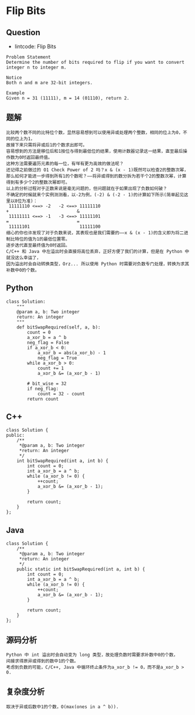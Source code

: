 # Flip Bits

## Question

- lintcode: Flip Bits

```
Problem Statement
Determine the number of bits required to flip if you want to convert integer n to integer m.

Notice
Both n and m are 32-bit integers.

Example
Given n = 31 (11111), m = 14 (01110), return 2.
```

## 题解

    比较两个数不同的比特位个数，显然容易想到可以使用异或处理两个整数，相同的位上为0，不同的位上为1，
    故接下来只需将异或后1的个数求出即可。
    容易想到的方法是移位后和1按位与得到最低位的结果，使用计数器记录这一结果，直至最后操作数为0时返回最终值。
    这种方法需要遍历元素的每一位，有咩有更为高效的做法呢？
    还记得之前做过的 O1 Check Power of 2 吗？x & (x - 1)既然可以检查2的整数次幂，
    那么如何才能进一步得到所有1的个数呢？——将异或得到的数分拆为若干个2的整数次幂，计算得到有多少个2的整数次幂即可。
    以上的分析过程对于正数来说是毫无问题的，但问题就在于如果出现了负数如何破？
    不确定的时候就来个实例测测看，以-2为例，(-2) & (-2 - 1)的计算如下所示(简单起见这里以8位为准)：
     11111110 <==> -2   -2 <==> 11111110
    +                          &
     11111111 <==> -1   -3 <==> 11111101
    =                          =
     11111101                   11111100
    细心的你也许发现了对于负数来说，其表现也是我们需要的——x & (x - 1)的含义即为将二进制比特位的值为1的最低位置零。
    逐步迭代直至最终值为0时返回。
    C/C++ 和 Java 中左溢出时会直接将高位丢弃，正好方便了我们的计算，但是在 Python 中就没这么幸运了，
    因为溢出时会自动转换类型，Orz... 所以使用 Python 时需要对负数专门处理，转换为求其补数中0的个数。

## Python

    class Solution:
        """
        @param a, b: Two integer
        return: An integer
        """
        def bitSwapRequired(self, a, b):
            count = 0
            a_xor_b = a ^ b
            neg_flag = False
            if a_xor_b < 0:
                a_xor_b = abs(a_xor_b) - 1
                neg_flag = True
            while a_xor_b > 0:
                count += 1
                a_xor_b &= (a_xor_b - 1)
    
            # bit_wise = 32
            if neg_flag:
                count = 32 - count
            return count

## C++

    class Solution {
    public:
        /**
         *@param a, b: Two integer
         *return: An integer
         */
        int bitSwapRequired(int a, int b) {
            int count = 0;
            int a_xor_b = a ^ b;
            while (a_xor_b != 0) {
                ++count;
                a_xor_b &= (a_xor_b - 1);
            }
    
            return count;
        }
    };

## Java

    class Solution {
        /**
         *@param a, b: Two integer
         *return: An integer
         */
        public static int bitSwapRequired(int a, int b) {
            int count = 0;
            int a_xor_b = a ^ b;
            while (a_xor_b != 0) {
                ++count;
                a_xor_b &= (a_xor_b - 1);
            }
    
            return count;
        }
    };

## 源码分析

    Python 中 int 溢出时会自动变为 long 类型，故处理负数时需要求补数中0的个数，
    间接求得原异或得到的数中1的个数。
    考虑到负数的可能，C/C++, Java 中循环终止条件为a_xor_b != 0，而不是a_xor_b > 0.

## 复杂度分析

    取决于异或后数中1的个数，O(max(ones in a ^ b)).
